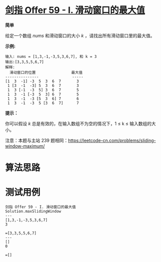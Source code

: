 # [剑指 Offer 59 - I. 滑动窗口的最大值][cnTitle]

**简单**

给定一个数组  *nums*  和滑动窗口的大小  *k* ，请找出所有滑动窗口里的最大值。

**示例:** 

```
输入: nums = [1,3,-1,-3,5,3,6,7], 和 k = 3
输出:[3,3,5,5,6,7] 
解释:
  滑动窗口的位置                最大值
---------------               -----
[1  3  -1] -3  5  3  6  7       3
 1 [3  -1  -3] 5  3  6  7       3
 1  3 [-1  -3  5] 3  6  7       5
 1  3  -1 [-3  5  3] 6  7       5
 1  3  -1  -3 [5  3  6] 7       6
 1  3  -1  -3  5 [3  6  7]      7
```



**提示：** 

你可以假设  *k* 总是有效的，在输入数组不为空的情况下，1 ≤ k ≤ 输入数组的大小。

注意：本题与主站 239 题相同：https://leetcode-cn.com/problems/sliding-window-maximum/




# 算法思路

# 测试用例
```
剑指 Offer 59 - I. 滑动窗口的最大值
Solution.maxSlidingWindow
---
[1,3,-1,-3,5,3,6,7]
3

=[3,3,5,5,6,7] 
---
[]
0

=[]
```

[cnTitle]: https://leetcode-cn.com/problems/hua-dong-chuang-kou-de-zui-da-zhi-lcof/
